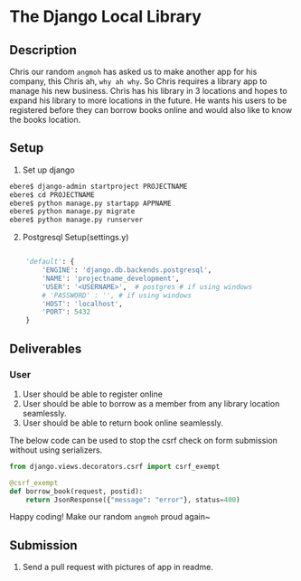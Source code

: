 # The Django Local Library

## Description
Chris our random `angmoh` has asked us to make another app for his company, this Chris ah, `why ah why`. So Chris requires a library app to manage his new business. Chris has his library in 3 locations and hopes to expand his library to more locations in the future. He wants his users to be registered before they can borrow books online and would also like to know the books location.

## Setup
1. Set up django
```sh
ebere$ django-admin startproject PROJECTNAME
ebere$ cd PROJECTNAME
ebere$ python manage.py startapp APPNAME
ebere$ python manage.py migrate
ebere$ python manage.py runserver

```
2. Postgresql Setup(settings.y)
```python

    'default': {
        'ENGINE': 'django.db.backends.postgresql',
        'NAME': 'projectname_development',
        'USER': '<USERNAME>',  # postgres # if using windows
        # 'PASSWORD' : '', # if using windows
        'HOST': 'localhost',
        'PORT': 5432
    }
```

## Deliverables
### User
1. User should be able to register online
1. User should be able to borrow as a member from any library location seamlessly.
1. User should be able to return book online seamlessly.

The below code can be used to stop the csrf check on form submission without using serializers.
```python
from django.views.decorators.csrf import csrf_exempt

@csrf_exempt
def borrow_book(request, postid):
    return JsonResponse({"message": "error"}, status=400)
```


Happy coding! Make our random `angmoh` proud again~

## Submission
1. Send a pull request with pictures of app in readme.
